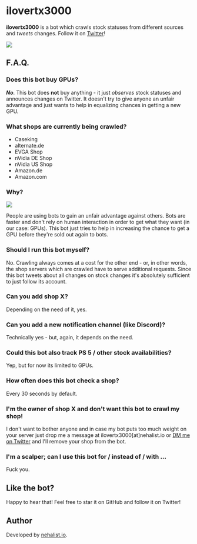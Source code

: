 # ilovertx3000

**ilovertx3000** is a bot which crawls stock statuses from different sources and *tweets* changes. Follow it on [Twitter](https://twitter.com/ilovertx3000)!

![](ilovertx3000.gif)

## F.A.Q.

### Does this bot buy GPUs?

***No***. This bot does __not__ buy anything - it just *observes* stock statuses and announces changes on Twitter. It doesn't 
try to give anyone an unfair advantage and just wants to help in equalizing chances in getting a new GPU.

### What shops are currently being crawled?

- Caseking
- alternate.de
- EVGA Shop
- nVidia DE Shop
- nVidia US Shop
- Amazon.de
- Amazon.com

### Why?

![](https://i.redd.it/bg3l47ccwpn51.jpg)

People are using bots to gain an unfair advantage against others. Bots are faster and don't rely on human interaction in order to 
get what they want (in our case: GPUs). This bot just tries to help in increasing the chance to get a GPU before they're sold out again
to bots.

### Should I run this bot myself?

No. Crawling always comes at a cost for the other end - or, in other words, the shop servers which are crawled have to serve 
additional requests. Since this bot tweets about all changes on stock changes it's absolutely sufficient to just follow its account.

### Can you add shop X?

Depending on the need of it, yes.

### Can you add a new notification channel (like Discord)?

Technically yes - but, again, it depends on the need.

### Could this bot also track PS 5 / other stock availabilities?

Yep, but for now its limited to GPUs.

### How often does this bot check a shop?

Every 30 seconds by default.

### I'm the owner of shop X and don't want this bot to crawl my shop!

I don't want to bother anyone and in case my bot puts too much weight on your server just drop me a message at ilovertx3000[at]nehalist.io or [DM me on Twitter](https://twitter.com/nehalist) and I'll 
remove your shop from the bot.

### I'm a scalper; can I use this bot for / instead of / with ...

Fuck you.

## Like the bot?

Happy to hear that! Feel free to star it on GitHub and follow it on Twitter!

## Author

Developed by [nehalist.io](https://nehalist.io).